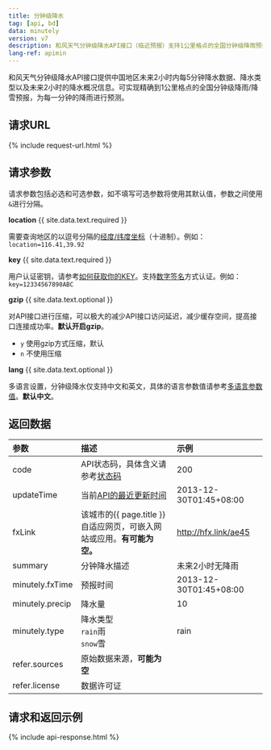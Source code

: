 ```yaml
---
title: 分钟级降水
tag: [api, bd]
data: minutely
version: v7
description: 和风天气分钟级降水API接口（临近预报）支持1公里格点的全国分钟级降雨预报数据，为每一分钟的降雨进行精准预测。
lang-ref: apimin
---
```


和风天气分钟级降水API接口提供中国地区未来2小时内每5分钟降水数据、降水类型以及未来2小时的降水概况信息。可实现精确到1公里格点的全国分钟级降雨/降雪预报，为每一分钟的降雨进行预测。

## 请求URL

{% include request-url.html %}

## 请求参数

请求参数包括必选和可选参数，如不填写可选参数将使用其默认值，参数之间使用`&`进行分隔。

**location** {{ site.data.text.required }}

需要查询地区的以逗号分隔的[经度/纬度坐标](/docs/start/glossary#coordinate)（十进制）。例如： `location=116.41,39.92`

**key** {{ site.data.text.required }}

用户认证密钥，请参考[如何获取你的KEY](/docs/start/get-api-key)。支持[数字签名](/docs/faq/technical#signature-authentication)方式认证。例如：`key=12334567890ABC`

**gzip** {{ site.data.text.optional }}

对API接口进行压缩，可以极大的减少API接口访问延迟，减少缓存空间，提高接口连接成功率。**默认开启gzip**。

- `y` 使用gzip方式压缩，默认
- `n` 不使用压缩

**lang** {{ site.data.text.optional }}

多语言设置，分钟级降水仅支持中文和英文，具体的语言参数值请参考[多语言参数值](/docs/start/language)。**默认中文**。

## 返回数据

| 参数            | 描述                                                                   | 示例                   |
| :-------------- | :--------------------------------------------------------------------- | :--------------------- |
| code            | API状态码，具体含义请参考[状态码](/docs/start/status-code)                                              | 200                    |
| updateTime      | 当前[API的最近更新时间](/docs/start/glossary#updatetime)                                         | 2013-12-30T01:45+08:00 |
| fxLink          | 该城市的{{ page.title }}自适应网页，可嵌入网站或应用。**有可能为空。** | http://hfx.link/ae45   |
| summary         | 分钟降水描述                                                           | 未来2小时无降雨        |
| minutely.fxTime | 预报时间                                                               | 2013-12-30T01:45+08:00 |
| minutely.precip | 降水量                                                                 | 10                     |
| minutely.type   | 降水类型<br />`rain`雨<br />`snow`雪                                   | rain                   |
| refer.sources   | 原始数据来源，**可能为空**                                           |                        |
| refer.license   | 数据许可证                                           |                        |

## 请求和返回示例

{% include api-response.html %}